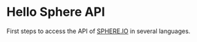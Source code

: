 Hello Sphere API
================

First steps to access the API of [SPHERE.IO](http://sphere.io/) in several languages.
